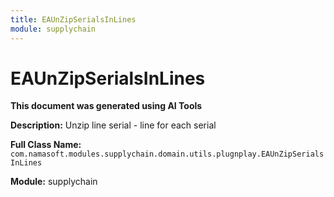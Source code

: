 ```yaml
---
title: EAUnZipSerialsInLines
module: supplychain
---
```



<div class='entity-flows'>

# EAUnZipSerialsInLines

**This document was generated using AI Tools**

**Description:** Unzip line serial - line for each serial

**Full Class Name:** `com.namasoft.modules.supplychain.domain.utils.plugnplay.EAUnZipSerialsInLines`

**Module:** supplychain


</div>


